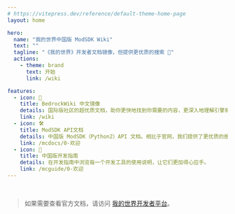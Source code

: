 ```yaml
---
# https://vitepress.dev/reference/default-theme-home-page
layout: home

hero:
  name: "我的世界中国版 ModSDK Wiki"
  text: ""
  tagline: "《我的世界》开发者文档镜像，但提供更优质的搜索 🤩"
  actions:
    - theme: brand
      text: 开始
      link: /wiki

features:
  - icon: 🎯
    title: BedrockWiki 中文镜像
    details: 国际版社区的超优质文档，助你更快地找到你需要的内容，更深入地理解引擎机制。
    link: /wiki
  - icon: 🛠️
    title: ModSDK API文档
    details: 中国版 ModSDK（Python2）API 文档。相比于官网，我们提供了更优质的搜索引擎！
    link: /mcdocs/0-欢迎
  - icon: 📙
    title: 中国版开发指南
    details: 在开发指南中浏览每一个开发工具的使用说明，让它们更加得心应手。
    link: /mcguide/0-欢迎
---
```


<br>

> 如果需要查看官方文档，请访问 [我的世界开发者平台](https://mc.163.com/dev/)。